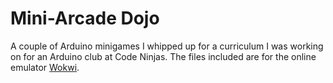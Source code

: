 # Mini-Arcade Dojo

A couple of Arduino minigames I whipped up for a curriculum I was working on for an Arduino club at Code Ninjas. The files included are for the online emulator [Wokwi](https://wokwi.com/).
